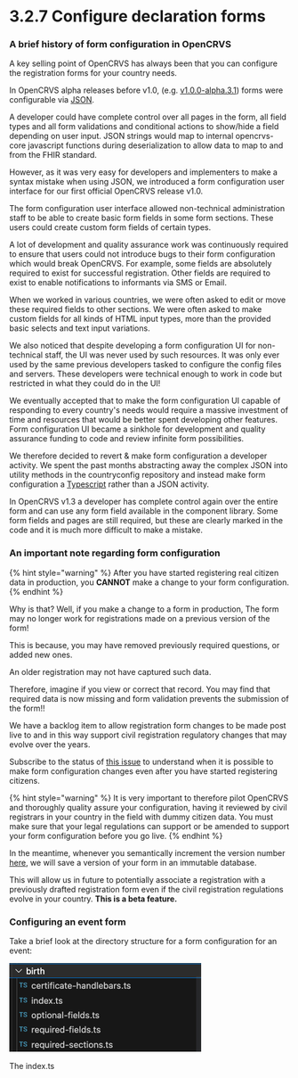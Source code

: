 # 3.2.7 Configure declaration forms

### A brief history of form configuration in OpenCRVS

A key selling point of OpenCRVS has always been that you can configure the registration forms for your country needs.

In OpenCRVS alpha releases before v1.0, (e.g. [v1.0.0-alpha.3.1](https://github.com/opencrvs/opencrvs-farajaland/blob/1.0.0-alpha.3.1/src/farajaland/features/forms/register.json)) forms were configurable via [JSON](https://en.wikipedia.org/wiki/JSON).&#x20;

A developer could have complete control over all pages in the form, all field types and all form validations and conditional actions to show/hide a field depending on user input.  JSON strings would map to internal opencrvs-core javascript functions during deserialization to allow data to map to and from the FHIR standard.

However, as it was very easy for developers and implementers to make a syntax mistake when using JSON, we introduced a form configuration user interface for our first official OpenCRVS release v1.0.

The form configuration user interface allowed non-technical administration staff to be able to create basic form fields in some form sections.  These users could create custom form fields of certain types.

A lot of development and quality assurance work was continuously required to ensure that users could not introduce bugs to their form configuration which would break OpenCRVS.  For example, some fields are absolutely required to exist for successful registration.  Other fields are required to exist to enable notifications to informants via SMS or Email.

When we worked in various countries, we were often asked to edit or move these required fields to other sections.  We were often asked to make custom fields for all kinds of HTML input types, more than the provided basic selects and text input variations. &#x20;

We also noticed that despite developing a form configuration UI for non-technical staff, the UI was never used by such resources.  It was only ever used by the same previous developers tasked to configure the config files and servers.  These developers were technical enough to work in code but restricted in what they could do in the UI!

We eventually accepted that to make the form configuration UI capable of responding to every country's needs would require a massive investment of time and resources that would be better spent developing other features.  Form configuration UI became a sinkhole for development and quality assurance funding to code and review infinite form possibilities.

We therefore decided to revert & make form configuration a developer activity.  We spent the past months abstracting away the complex JSON into utility methods in the countryconfig repository and instead make form configuration a [Typescript](https://www.typescriptlang.org/) rather than a JSON activity.&#x20;

In OpenCRVS v1.3 a developer has complete control again over the entire form and can use any form field available in the component library.  Some form fields and pages are still required, but these are clearly marked in the code and it is much more difficult to make a mistake.



### An important note regarding form configuration

{% hint style="warning" %}
After you have started registering real citizen data in production, you **CANNOT** make a change to your form configuration.
{% endhint %}

Why is that?  Well, if you make a change to a form in production, The form may no longer work for registrations made on a previous version of the form! &#x20;

This is because, you may have removed previously required questions, or added new ones.

An older registration may not have captured such data.

Therefore, imagine if you view or correct that record.  You may find that required data is now missing and form validation prevents the submission of the form!!

We have a backlog item to allow registration form changes to be made post live to and in this way support civil registration regulatory changes that may evolve over the years.

Subscribe to the status of [this issue](https://github.com/opencrvs/opencrvs-core/issues/3798) to understand when it is possible to make form configuration changes even after you have started registering citizens.

{% hint style="warning" %}
It is very important to therefore pilot OpenCRVS and thoroughly quality assure your configuration, having it reviewed by civil registrars in your country in the field with dummy citizen data.  You must make sure that your legal regulations can support or be amended to support your form configuration before you go live.
{% endhint %}

In the meantime, whenever you semantically increment the version number [here](https://github.com/opencrvs/opencrvs-countryconfig/blob/551e864ab59d59ae2e65eec8d1d0d9651ae0a3d7/src/form/index.ts#L49), we will save a version of your form in an immutable database.

This will allow us in future to potentially associate a registration with a previously drafted registration form even if the civil registration regulations evolve in your country.  **This is a beta feature.**



### Configuring an event form

Take a brief look at the directory structure for a form configuration for an event:

![](<../../../.gitbook/assets/Screenshot 2023-09-07 at 16.42.23.png>)

The index.ts
